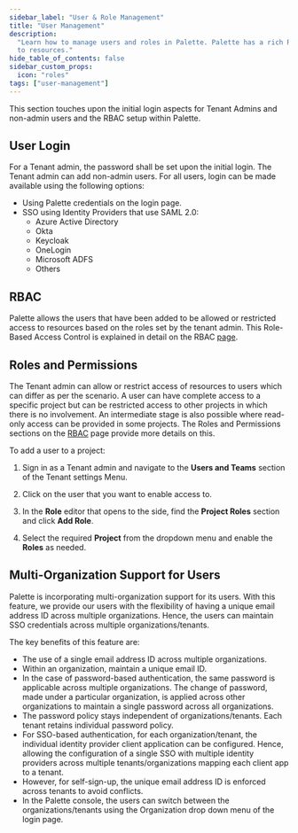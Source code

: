 ```yaml
---
sidebar_label: "User & Role Management"
title: "User Management"
description:
  "Learn how to manage users and roles in Palette. Palette has a rich RBAC system that allows you to manage user access
  to resources."
hide_table_of_contents: false
sidebar_custom_props:
  icon: "roles"
tags: ["user-management"]
---
```


This section touches upon the initial login aspects for Tenant Admins and non-admin users and the RBAC setup within
Palette.

## User Login

For a Tenant admin, the password shall be set upon the initial login. The Tenant admin can add non-admin users. For all
users, login can be made available using the following options:

- Using Palette credentials on the login page.
- SSO using Identity Providers that use SAML 2.0:
  - Azure Active Directory
  - Okta
  - Keycloak
  - OneLogin
  - Microsoft ADFS
  - Others

## RBAC

Palette allows the users that have been added to be allowed or restricted access to resources based on the roles set by
the tenant admin. This Role-Based Access Control is explained in detail on the RBAC
[page](palette-rbac/palette-rbac.md#permissions).

## Roles and Permissions

The Tenant admin can allow or restrict access of resources to users which can differ as per the scenario. A user can
have complete access to a specific project but can be restricted access to other projects in which there is no
involvement. An intermediate stage is also possible where read-only access can be provided in some projects. The Roles
and Permissions sections on the [RBAC](./palette-rbac/palette-rbac.md) page provide more details on this.

To add a user to a project:

1. Sign in as a Tenant admin and navigate to the **Users and Teams** section of the Tenant settings Menu.

1. Click on the user that you want to enable access to.

1. In the **Role** editor that opens to the side, find the **Project Roles** section and click **Add Role**.

1. Select the required **Project** from the dropdown menu and enable the **Roles** as needed.

## Multi-Organization Support for Users

Palette is incorporating multi-organization support for its users. With this feature, we provide our users with the
flexibility of having a unique email address ID across multiple organizations. Hence, the users can maintain SSO
credentials across multiple organizations/tenants.

The key benefits of this feature are:

- The use of a single email address ID across multiple organizations.
- Within an organization, maintain a unique email ID.
- In the case of password-based authentication, the same password is applicable across multiple organizations. The
  change of password, made under a particular organization, is applied across other organizations to maintain a single
  password across all organizations.
- The password policy stays independent of organizations/tenants. Each tenant retains individual password policy.
- For SSO-based authentication, for each organization/tenant, the individual identity provider client application can be
  configured. Hence, allowing the configuration of a single SSO with multiple identity providers across multiple
  tenants/organizations mapping each client app to a tenant.
- However, for self-sign-up, the unique email address ID is enforced across tenants to avoid conflicts.
- In the Palette console, the users can switch between the organizations/tenants using the Organization drop down menu
  of the login page.
